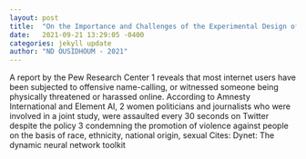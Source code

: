```yaml
---
layout: post
title:  "On the Importance and Challenges of the Experimental Design of Multilingual Toxic Content Detection"
date:   2021-09-21 13:29:05 -0400
categories: jekyll update
author: "ND OUSIDHOUM - 2021"
---
```

A report by the Pew Research Center 1 reveals that most internet users have been subjected to offensive name-calling, or witnessed someone being physically threatened or harassed online. According to Amnesty International and Element AI, 2 women politicians and journalists who were involved in a joint study, were assaulted every 30 seconds on Twitter despite the policy 3 condemning the promotion of violence against people on the basis of race, ethnicity, national origin, sexual Cites: Dynet: The dynamic neural network toolkit